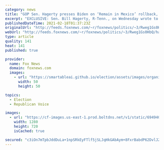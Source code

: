 ```yaml
---
category: news
title: "GOP Sen. Hagerty presses Biden on ‘Remain in Mexico’ rollback, warns it will ‘endanger’ communities"
excerpt: "EXCLUSIVE: Sen. Bill Hagerty, R-Tenn., on Wednesday wrote to President Biden over his administration’s rollback of the Migrant Protection Protocols (MPP), warning that it could lead to tens of thousands of migrants flowing into the country and endanger U.S. communities."
publishedDateTime: 2021-02-18T01:37:23Z
originalUrl: "http://feeds.foxnews.com/~r/foxnews/politics/~3/Rweg1Gs0HbQ/hagerty-biden-remain-in-mexico-rollback"
webUrl: "http://feeds.foxnews.com/~r/foxnews/politics/~3/Rweg1Gs0HbQ/hagerty-biden-remain-in-mexico-rollback"
type: article
quality: 141
heat: 141
published: true

provider:
  name: Fox News
  domain: foxnews.com
  images:
    - url: "https://smartableai.github.io/election/assets/images/organizations/foxnews.com-50x50.jpg"
      width: 50
      height: 50

topics:
  - Election
  - Republican Voice

images:
  - url: "https://cf-images.us-east-1.prod.boltdns.net/v1/static/694940094001/3c304f65-5ab7-4479-956c-7e98494b3a80/f388db24-0b09-46dd-9026-61c04741124e/1280x720/match/image.jpg"
    width: 1280
    height: 720
    isCached: true

secured: "c3iOn7mTpbJddDuLa+1npSRkEyFTlf5jSLJqHkGAbAym+8FxrBabdP62DvlJZqBhONozPRSivZskP/sRUX2FSZ8HxZ3S7z5S1aNwt4EeFBKXHBlnsn2iAViFnHKpya3mKmTU+tOG4ZJ/K7S2vzJGAzvClWS5dbfdNXFMfcqe7loxjdyptf5jJBzw37OLYWbJcZB++lkZzvgiTigLjlFWonaxzct++ljsI2ak6wXypKjv59AhvOmH52RebKOp/OMVOnKsNsydD1kYVIK/70pyB9/NrrUtSZ0IUs+dkCL2BKGPZQIFWN4YfvzQg68ynkxq+XEizQg8iNEi2LAtDe+07HmsVF4FLAfj9I8HdIqX63c=;aGxM5xoW0moWcXjks+9AXg=="
---
```


